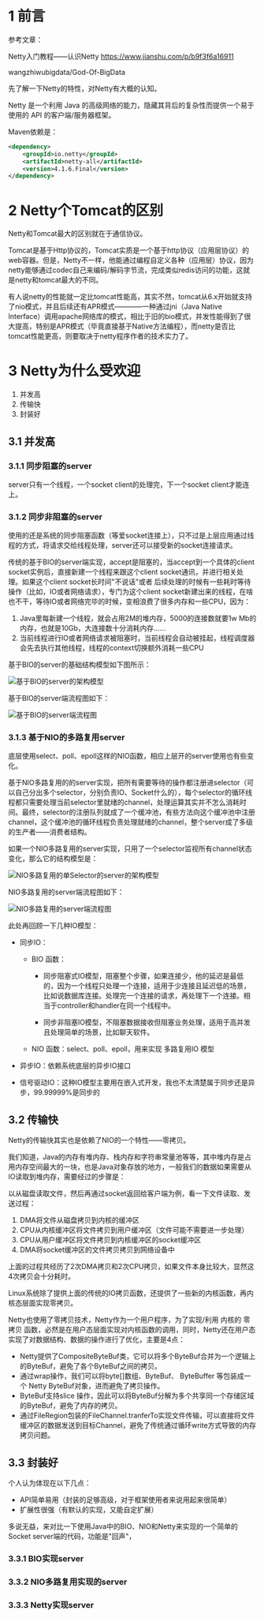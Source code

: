# 1 前言
参考文章：

Netty入门教程——认识Netty    https://www.jianshu.com/p/b9f3f6a16911

wangzhiwubigdata/God-Of-BigData

先了解一下Netty的特性，对Netty有大概的认知。

Netty 是一个利用 Java 的高级网络的能力，隐藏其背后的复杂性而提供一个易于使用的 API 的客户端/服务器框架。

Maven依赖是：
```xml
<dependency>
    <groupId>io.netty</groupId>
    <artifactId>netty-all</artifactId>
    <version>4.1.6.Final</version>
</dependency>
```

# 2 Netty个Tomcat的区别

Netty和Tomcat最大的区别就在于通信协议。

Tomcat是基于Http协议的，Tomcat实质是一个基于http协议（应用层协议）的web容器。但是，Netty不一样，他能通过编程自定义各种（应用层）协议，因为netty能够通过codec自己来编码/解码字节流，完成类似redis访问的功能，这就是netty和tomcat最大的不同。

有人说netty的性能就一定比tomcat性能高，其实不然，tomcat从6.x开始就支持了nio模式，并且后续还有APR模式————一种通过jni（Java Native Interface）调用apache网络库的模式，相比于旧的bio模式，并发性能得到了很大提高，特别是APR模式（毕竟直接基于Native方法编程），而netty是否比tomcat性能更高，则要取决于netty程序作者的技术实力了。

# 3 Netty为什么受欢迎
1. 并发高
2. 传输快
3. 封装好

## 3.1 并发高
### 3.1.1 同步阻塞的server
server只有一个线程，一个socket client的处理完，下一个socket client才能连上。

### 3.1.2 同步非阻塞的server
使用的还是系统的同步阻塞函数（等爱socket连接上），只不过是上层应用通过线程的方式，将请求交给线程处理，server还可以接受新的socket连接请求。

传统的基于BIO的server端实现，accept是阻塞的，当accept到一个具体的client socket实例后，直接新建一个线程来跟这个client socket通讯，并进行相关处理。如果这个client socket长时间"不说话"或者 后续处理的时候有一些耗时等待操作（比如，IO或者网络请求），专门为这个client socket新建出来的线程，在啥也不干，等待IO或者网络完毕的时候，变相浪费了很多内存和一些CPU，因为：

1. Java里每新建一个线程，就会占用2M的堆内存，5000的连接数就要1w Mb的内存，也就是10Gb，大连接数十分消耗内存……
2. 当前线程进行IO或者网络请求被阻塞时，当前线程会自动被挂起，线程调度器会先去执行其他线程，线程的context切换额外消耗一些CPU


基于BIO的server的基础结构模型如下图所示：

![基于BIO的server的架构模型](https://upload-images.jianshu.io/upload_images/1089449-546a563c9822ce16.png?imageMogr2/auto-orient/strip|imageView2/2/w/548/format/webp)

基于BIO的server端流程图如下：

![基于BIO的server端流程图](https://upload-images.jianshu.io/upload_images/1089449-6377fd47256970ef.png?imageMogr2/auto-orient/strip|imageView2/2/w/584/format/webp)

### 3.1.3 基于NIO的多路复用server
底层使用select、poll、epoll这样的NIO函数，相应上层开的server使用也有些变化。


基于NIO多路复用的的server实现，把所有需要等待的操作都注册进selector（可以自己分出多个selector，分别负责IO、Socket什么的），每个selector的循环线程都只需要处理当前selector里就绪的channel，处理运算其实并不怎么消耗时间。最终，selector的注册队列就成了一个缓冲池，有些方法向这个缓冲池中注册channel，这个缓冲池的循环线程负责处理就绪的channel，整个server成了多级的生产者——消费者结构。

如果一个NIO多路复用的server实现，只用了一个selector监视所有channel状态变化，那么它的结构模型是：

![NIO多路复用的单Selector的server的架构模型](https://upload-images.jianshu.io/upload_images/1089449-9eebe781fba495fd.png?imageMogr2/auto-orient/strip|imageView2/2/w/572/format/webp)

NIO多路复用的server端流程图如下：

![NIO多路复用的server端流程图](https://upload-images.jianshu.io/upload_images/1089449-78814cbb3acc30bd.png?imageMogr2/auto-orient/strip|imageView2/2/w/525/format/webp)

此处再回顾一下几种IO模型：

* 同步IO：
    * BIO 函数：
        * 同步阻塞式IO模型，阻塞整个步骤，如果连接少，他的延迟是最低的，因为一个线程只处理一个连接，适用于少连接且延迟低的场景，比如说数据库连接。处理完一个连接的请求，再处理下一个连接。相当于controller和handler在同一个线程中。

        * 同步非阻塞IO模型，不阻塞数据接收但阻塞业务处理，适用于高并发且处理简单的场景，比如聊天软件。

    * NIO 函数：select、poll、epoll，用来实现 多路复用IO 模型

* 异步IO：依赖系统底层的异步IO接口

* 信号驱动IO：这种IO模型主要用在嵌入式开发，我也不太清楚属于同步还是异步，99.99999%是同步的


## 3.2 传输快
Netty的传输快其实也是依赖了NIO的一个特性——零拷贝。

我们知道，Java的内存有堆内存、栈内存和字符串常量池等等，其中堆内存是占用内存空间最大的一块，也是Java对象存放的地方，一般我们的数据如果需要从IO读取到堆内存，需要经过的步骤是：

以从磁盘读取文件，然后再通过socket返回给客户端为例，看一下文件读取、发送过程：

1. DMA将文件从磁盘拷贝到内核的缓冲区
2. CPU从内核缓冲区将文件拷贝到用户缓冲区（文件可能不需要进一步处理）
3. CPU从用户缓冲区将文件拷贝到内核缓冲区的socket缓冲区
4. DMA将socket缓冲区的文件拷贝拷贝到网络设备中

上面的过程共经历了2次DMA拷贝和2次CPU拷贝，如果文件本身比较大，显然这4次拷贝会十分耗时。


Linux系统除了提供上面的传统的IO拷贝函数，还提供了一些新的内核函数，再内核态层面实现零拷贝。


Netty也使用了零拷贝技术，Netty作为一个用户程序，为了实现/利用 内核的 零拷贝 函数，必然是在用户态层面实现对内核函数的调用，同时，Netty还在用户态实现了对数据结构、数据的操作进行了优化，主要是4点：

* Netty提供了CompositeByteBuf类，它可以将多个ByteBuf合并为一个逻辑上的ByteBuf，避免了各个ByteBuf之间的拷贝。
* 通过wrap操作，我们可以将byte[]数组、ByteBuf、 ByteBuffer 等包装成一个 Netty ByteBuf对象，进而避免了拷贝操作。
* ByteBuf支持slice 操作，因此可以将ByteBuf分解为多个共享同一个存储区域的ByteBuf，避免了内存的拷贝。
* 通过FileRegion包装的FileChannel.tranferTo实现文件传输，可以直接将文件缓冲区的数据发送到目标Channel，避免了传统通过循环write方式导致的内存拷贝问题。


## 3.3 封装好
个人认为体现在以下几点：

* API简单易用（封装的足够高级，对于框架使用者来说用起来很简单）
* 扩展性很强（有默认的实现，又能自定扩展）

多说无益，来对比一下使用Java中的BIO、NIO和Netty来实现的一个简单的Socket server端的代码，功能是"回声"，

### 3.3.1 BIO实现server




### 3.3.2 NIO多路复用实现的server



### 3.3.3 Netty实现server
